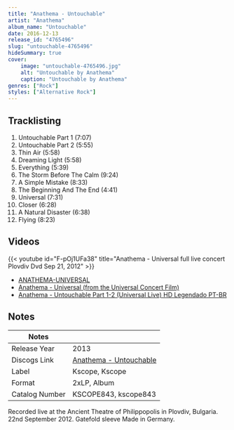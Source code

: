 ```yaml
---
title: "Anathema - Untouchable"
artist: "Anathema"
album_name: "Untouchable"
date: 2016-12-13
release_id: "4765496"
slug: "untouchable-4765496"
hideSummary: true
cover:
    image: "untouchable-4765496.jpg"
    alt: "Untouchable by Anathema"
    caption: "Untouchable by Anathema"
genres: ["Rock"]
styles: ["Alternative Rock"]
---
```


## Tracklisting
1. Untouchable Part 1 (7:07)
2. Untouchable Part 2 (5:55)
3. Thin Air (5:58)
4. Dreaming Light (5:58)
5. Everything (5:39)
6. The Storm Before The Calm (9:24)
7. A Simple Mistake (8:33)
8. The Beginning And The End (4:41)
9. Universal (7:31)
10. Closer (6:28)
11. A Natural Disaster (6:38)
12. Flying (8:23)

## Videos
{{< youtube id="F-pOj1UFa38" title="Anathema - Universal full  live concert Plovdiv Dvd Sep 21, 2012" >}}
- [ANATHEMA-UNIVERSAL](https://www.youtube.com/watch?v=-8Pk_WA-Q_Q)
- [Anathema - Universal (from the Universal Concert Film)](https://www.youtube.com/watch?v=6oc4HgczbY0)
- [Anathema - Untouchable Part 1-2 (Universal Live) HD Legendado PT-BR](https://www.youtube.com/watch?v=-aom-fUjthU)


## Notes

| Notes          |             |
| ---------------| ----------- |
| Release Year   | 2013 |
| Discogs Link   | [Anathema - Untouchable](https://www.discogs.com/release/4765496-Anathema-Untouchable) |
| Label          | Kscope, Kscope |
| Format         | 2xLP, Album |
| Catalog Number | KSCOPE843, kscope843 |

Recorded live at the Ancient Theatre of Philippopolis in Plovdiv, Bulgaria. 22nd September 2012.  Gatefold sleeve  Made in Germany.

